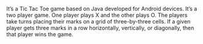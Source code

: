 It’s a Tic Tac Toe game based on Java developed for Android devices. It’s a two player game. One player plays X and the other plays O. The players take turns placing their marks on a grid of three-by-three cells. If a given player gets three marks in a row horizontally, vertically, or diagonally, then that player wins the game.